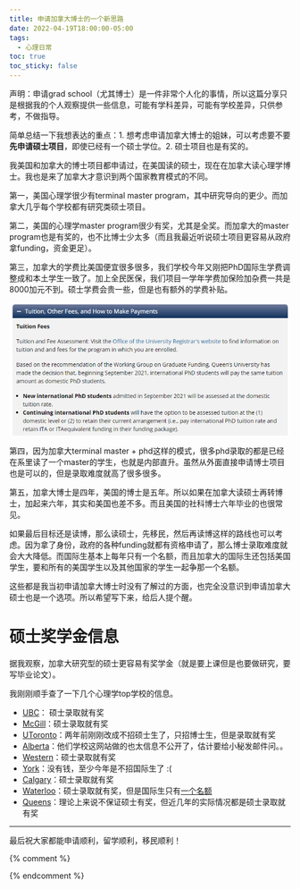```yaml
---
title: 申请加拿大博士的一个新思路
date: 2022-04-19T18:00:00-05:00
tags:
  - 心理日常
toc: true
toc_sticky: false
---
```


声明：申请grad school（尤其博士）是一件非常个人化的事情，所以这篇分享只是根据我的个人观察提供一些信息，可能有学科差异，可能有学校差异，只供参考，不做指导。
<!--more-->

简单总结一下我想表达的重点：1. 想考虑申请加拿大博士的姐妹，可以考虑要不要**先申请硕士项目**，即使已经有一个硕士学位。2. 硕士项目也是有奖的。

我美国和加拿大的博士项目都申请过，在美国读的硕士，现在在加拿大读心理学博士。我也是来了加拿大才意识到两个国家教育模式的不同。

第一，美国心理学很少有terminal master program，其中研究导向的更少。而加拿大几乎每个学校都有研究类硕士项目。

第二，美国的心理学master program很少有奖，尤其是全奖。而加拿大的master program也是有奖的，也不比博士少太多（而且我最近听说硕士项目更容易从政府拿funding，资金更足）。

第三，加拿大的学费比美国便宜很多很多，我们学校今年又刚把PhD国际生学费调整成和本土学生一致了。加上全民医保，我们项目一学年学费加保险加杂费一共是8000加元不到。硕士学费会贵一些，但是也有额外的学费补贴。

<img src="https://raw.githubusercontent.com/samsmerrygoround/samsmerrygoround.github.io/main/assets/images/queens-psych-tuition.png" alt="queenspsych" width="700"/>

第四，因为加拿大terminal master + phd这样的模式，很多phd录取的都是已经在系里读了一个master的学生，也就是内部直升。虽然从外面直接申请博士项目也是可以的，但是录取难度就高了很多很多。

第五，加拿大博士是四年，美国的博士是五年。所以如果在加拿大读硕士再转博士，加起来六年，其实和美国也差不多。而且美国的社科博士六年毕业的也很常见。

如果最后目标还是读博，那么读硕士，先移民，然后再读博这样的路线也可以考虑。因为拿了身份，政府的各种funding就都有资格申请了，那么博士录取难度就会大大降低。而国际生基本上每年只有一个名额，而且加拿大的国际生还包括美国学生，要和所有的美国学生以及其他国家的学生一起争那一个名额。

这些都是我当初申请加拿大博士时没有了解过的方面，也完全没意识到申请加拿大硕士也是一个选项。所以希望写下来，给后人提个醒。


# 硕士奖学金信息
据我观察，加拿大研究型的硕士更容易有奖学金（就是要上课但是也要做研究，要写毕业论文）。

我刚刚顺手查了一下几个心理学top学校的信息。

-   [UBC](https://psych.ubc.ca/graduate/funding/)： 硕士录取就有奖
-   [McGill](https://www.mcgill.ca/psychology/graduate/prospective-students/financial-support)：硕士录取就有奖
-   [UToronto](https://www.psych.utoronto.ca/prospective-graduate-students/application-information#admission-accordion-5)：两年前刚刚改成不招硕士生了，只招博士生，但是录取就有奖
-   [Alberta](https://www.ualberta.ca/psychology/graduate-studies/application-information/index.html)：他们学校这网站做的也太信息不公开了，估计要给小秘发邮件问。。
-   [Western](https://psychology.uwo.ca/graduate/future_students/funding.html)：硕士录取就有奖
-   [York](https://psychology.gradstudies.yorku.ca/prospective-students/ma/)：没有钱，至少今年是不招国际生了 :(
-   [Calgary](https://arts.ucalgary.ca/psychology/future-students/graduate/fees-and-funding)：硕士录取就有奖
-   [Waterloo](https://uwaterloo.ca/psychology/graduate-students/funding-awards)：硕士录取就有奖，但是国际生只有[一个名额](https://uwaterloo.ca/psychology/graduate-students/application-procedures-graduate-studies-psychology)
-   [Queens](https://www.queensu.ca/psychology/graduate/prospective-students/funding-awards-financial-support/funding-awards-and-financial-support)：理论上来说不保证硕士有奖，但近几年的实际情况都是硕士录取就有奖

---
最后祝大家都能申请顺利，留学顺利，移民顺利！

{% comment %}



{% endcomment %}
